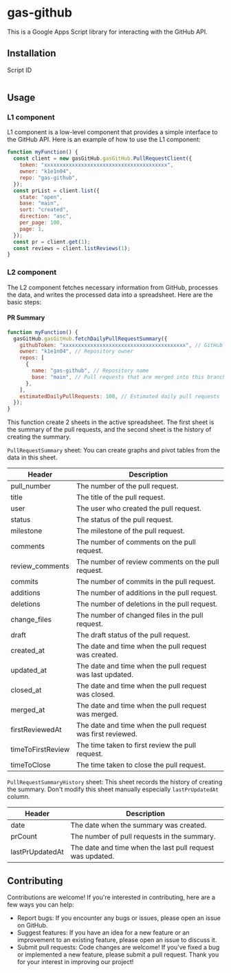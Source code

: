 # gas-github

This is a Google Apps Script library for interacting with the GitHub API.

## Installation

Script ID

```

```

## Usage

### L1 component

L1 component is a low-level component that provides a simple interface to the GitHub API. Here is an example of how to use the L1 component:

```javascript
function myFunction() {
  const client = new gasGitHub.gasGitHub.PullRequestClient({
    token: "xxxxxxxxxxxxxxxxxxxxxxxxxxxxxxxxxxxxxxxx",
    owner: "k1e1n04",
    repo: "gas-github",
  });
  const prList = client.list({
    state: "open",
    base: "main",
    sort: "created",
    direction: "asc",
    per_page: 100,
    page: 1,
  });
  const pr = client.get(1);
  const reviews = client.listReviews(1);
}
```

### L2 component

The L2 component fetches necessary information from GitHub, processes the data, and writes the processed data into a spreadsheet. Here are the basic steps:

#### PR Summary

```javascript
function myFunction() {
  gasGitHub.gasGitHub.fetchDailyPullRequestSummary({
    githubToken: "xxxxxxxxxxxxxxxxxxxxxxxxxxxxxxxxxxxxxxxx", // GitHub token
    owner: "k1e1n04", // Repository owner
    repos: [
      {
        name: "gas-github", // Repository name
        base: "main", // Pull requests that are merged into this branch
      },
    ],
    estimatedDailyPullRequests: 100, // Estimated daily pull requests
  });
}
```

This function create 2 sheets in the active spreadsheet. The first sheet is the summary of the pull requests, and the second sheet is the history of creating the summary.

`PullRequestSummary` sheet:
You can create graphs and pivot tables from the data in this sheet.

| Header            | Description                                                 |
| ----------------- | ----------------------------------------------------------- |
| pull_number       | The number of the pull request.                             |
| title             | The title of the pull request.                              |
| user              | The user who created the pull request.                      |
| status            | The status of the pull request.                             |
| milestone         | The milestone of the pull request.                          |
| comments          | The number of comments on the pull request.                 |
| review_comments   | The number of review comments on the pull request.          |
| commits           | The number of commits in the pull request.                  |
| additions         | The number of additions in the pull request.                |
| deletions         | The number of deletions in the pull request.                |
| change_files      | The number of changed files in the pull request.            |
| draft             | The draft status of the pull request.                       |
| created_at        | The date and time when the pull request was created.        |
| updated_at        | The date and time when the pull request was last updated.   |
| closed_at         | The date and time when the pull request was closed.         |
| merged_at         | The date and time when the pull request was merged.         |
| firstReviewedAt   | The date and time when the pull request was first reviewed. |
| timeToFirstReview | The time taken to first review the pull request.            |
| timeToClose       | The time taken to close the pull request.                   |

`PullRequestSummaryHistory` sheet:
This sheet records the history of creating the summary.
Don't modify this sheet manually especially `lastPrUpdatedAt` column.

| Header          | Description                                               |
| --------------- | --------------------------------------------------------- |
| date            | The date when the summary was created.                    |
| prCount         | The number of pull requests in the summary.               |
| lastPrUpdatedAt | The date and time when the last pull request was updated. |

## Contributing

Contributions are welcome! If you're interested in contributing, here are a few ways you can help:

- Report bugs: If you encounter any bugs or issues, please open an issue on GitHub.
- Suggest features: If you have an idea for a new feature or an improvement to an existing feature, please open an issue to discuss it.
- Submit pull requests: Code changes are welcome! If you've fixed a bug or implemented a new feature, please submit a pull request.
  Thank you for your interest in improving our project!
